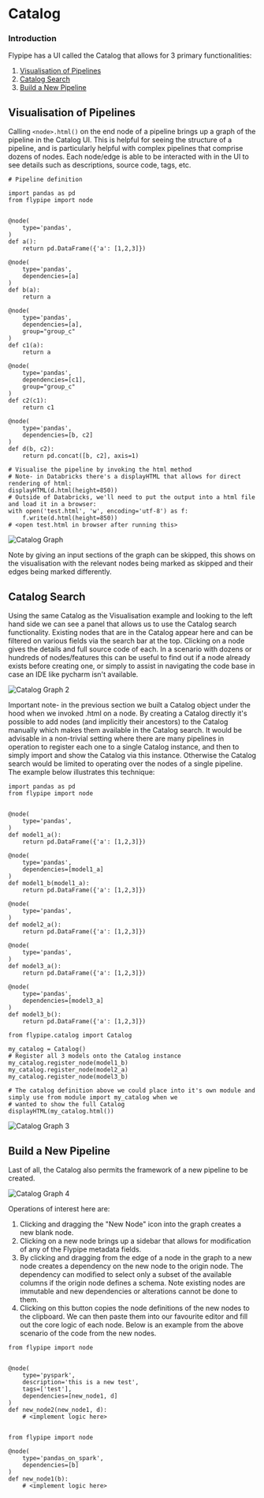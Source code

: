 # Catalog

### Introduction

Flypipe has a UI called the Catalog that allows for 3 primary functionalities: 
1. [Visualisation of Pipelines](#visualisation-of-pipelines)
2. [Catalog Search](#catalog-search) 
3. [Build a New Pipeline](#build-a-new-pipeline)

## Visualisation of Pipelines

Calling `<node>.html()` on the end node of a pipeline brings up a graph of the pipeline in the Catalog UI. This is 
helpful for seeing the structure of a pipeline, and is particularly helpful with complex pipelines that comprise dozens 
of nodes. Each node/edge is able to be interacted with in the UI to see details such as descriptions, source code, tags, 
etc. 

```
# Pipeline definition

import pandas as pd
from flypipe import node


@node(
    type='pandas',
)
def a():
    return pd.DataFrame({'a': [1,2,3]})

@node(
    type='pandas',
    dependencies=[a]
)
def b(a):
    return a

@node(
    type='pandas',
    dependencies=[a],
    group="group_c"
)
def c1(a):
    return a

@node(
    type='pandas',
    dependencies=[c1],
    group="group_c"
)
def c2(c1):
    return c1

@node(
    type='pandas',
    dependencies=[b, c2]
)
def d(b, c2):
    return pd.concat([b, c2], axis=1)
```

```
# Visualise the pipeline by invoking the html method
# Note- in Databricks there's a displayHTML that allows for direct rendering of html:
displayHTML(d.html(height=850))
# Outside of Databricks, we'll need to put the output into a html file and load it in a browser: 
with open('test.html', 'w', encoding='utf-8') as f:
    f.write(d.html(height=850))
# <open test.html in browser after running this>
```

![Catalog Graph](../_static/images/catalog1.png)

Note by giving an input sections of the graph can be skipped, this shows on the visualisation with the relevant nodes 
being marked as skipped and their edges being marked differently. 

## Catalog Search

Using the same Catalog as the Visualisation example and looking to the left hand side we can see a panel that allows us 
to use the Catalog search functionality. Existing nodes that are in the Catalog appear here and can be filtered on 
various fields via the search bar at the top. Clicking on a node gives the details and full source code of each. In a 
scenario with dozens or hundreds of nodes/features this can be useful to find out if a node already exists before 
creating one, or simply to assist in navigating the code base in case an IDE like pycharm isn't available.

![Catalog Graph 2](../_static/images/catalog2.png)

Important note- in the previous section we built a Catalog object under the hood when we invoked .html on a node. By 
creating a Catalog directly it's possible to add nodes (and implicitly their ancestors) to the Catalog manually which 
makes them available in the Catalog search. It would be advisable in a non-trivial setting where there are many 
pipelines in operation to register each one to a single Catalog instance, and then to simply import and show the 
Catalog via this instance. Otherwise the Catalog search would be limited to operating over the nodes of a single 
pipeline. The example below illustrates this technique: 

```
import pandas as pd
from flypipe import node


@node(
    type='pandas',
)
def model1_a():
    return pd.DataFrame({'a': [1,2,3]})

@node(
    type='pandas',
    dependencies=[model1_a]
)
def model1_b(model1_a):
    return pd.DataFrame({'a': [1,2,3]})

@node(
    type='pandas',
)
def model2_a():
    return pd.DataFrame({'a': [1,2,3]})

@node(
    type='pandas',
)
def model3_a():
    return pd.DataFrame({'a': [1,2,3]})

@node(
    type='pandas',
    dependencies=[model3_a]
)
def model3_b():
    return pd.DataFrame({'a': [1,2,3]})

from flypipe.catalog import Catalog

my_catalog = Catalog()
# Register all 3 models onto the Catalog instance
my_catalog.register_node(model1_b)
my_catalog.register_node(model2_a)
my_catalog.register_node(model3_b)

# The catalog definition above we could place into it's own module and simply use from module import my_catalog when we 
# wanted to show the full Catalog
displayHTML(my_catalog.html())
```

![Catalog Graph 3](../_static/images/catalog3.png)

## Build a New Pipeline

Last of all, the Catalog also permits the framework of a new pipeline to be created. 

![Catalog Graph 4](../_static/images/catalog4.png)

Operations of interest here are: 
1. Clicking and dragging the "New Node" icon into the graph creates a new blank node.
2. Clicking on a new node brings up a sidebar that allows for modification of any of the Flypipe metadata fields. 
3. By clicking and dragging from the edge of a node in the graph to a new node creates a dependency on the new node to 
the origin node. The dependency can modified to select only a subset of the available columns if the origin node defines 
a schema. Note existing nodes are immutable and new dependencies or alterations cannot be done to them. 
4. Clicking on this button copies the node definitions of the new nodes to the clipboard. We can then paste them into 
our favourite editor and fill out the core logic of each node. Below is an example from the above scenario of the code 
from the new nodes.
```
from flypipe import node

    
@node(
    type='pyspark',
    description='this is a new test',
    tags=['test'],
    dependencies=[new_node1, d]
)
def new_node2(new_node1, d):
    # <implement logic here>


from flypipe import node
    
@node(
    type='pandas_on_spark',
    dependencies=[b]
)
def new_node1(b):
    # <implement logic here>
```